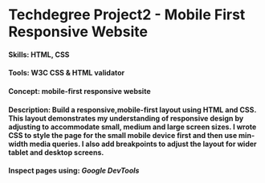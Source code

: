 # Techdegree Project2 - Mobile First Responsive Website
#### Skills: HTML, CSS
#### Tools: W3C CSS & HTML validator
#### Concept: mobile-first responsive website
#### Description: Build a responsive,mobile-first layout using HTML and CSS. This layout demonstrates my understanding of responsive design by adjusting to accommodate small, medium and large screen sizes. I wrote CSS to style the page for the small mobile device first and then use min-width media queries. I also add breakpoints to adjust the layout for wider tablet and desktop screens. 

#### Inspect pages using: **_Google DevTools_**
